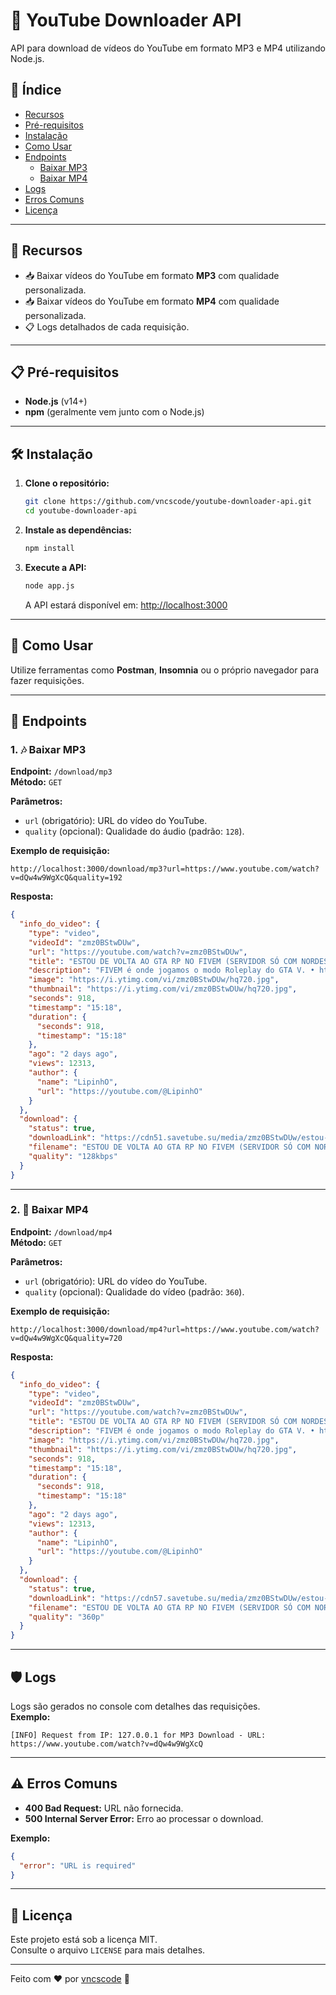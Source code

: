 # 🎵 YouTube Downloader API
API para download de vídeos do YouTube em formato MP3 e MP4 utilizando Node.js.

## 📌 **Índice**
- [Recursos](#-recursos)
- [Pré-requisitos](#-pré-requisitos)
- [Instalação](#-instalação)
- [Como Usar](#-como-usar)
- [Endpoints](#-endpoints)
  - [Baixar MP3](#1--baixar-mp3)
  - [Baixar MP4](#2--baixar-mp4)
- [Logs](#-logs)
- [Erros Comuns](#-erros-comuns)
- [Licença](#-licença)

---

## 🚀 **Recursos**
- 📥 Baixar vídeos do YouTube em formato **MP3** com qualidade personalizada.
- 📥 Baixar vídeos do YouTube em formato **MP4** com qualidade personalizada.
- 📋 Logs detalhados de cada requisição.

---

## 📋 **Pré-requisitos**
- **Node.js** (v14+)
- **npm** (geralmente vem junto com o Node.js)

---

## 🛠 **Instalação**

1. **Clone o repositório:**
   ```bash
   git clone https://github.com/vncscode/youtube-downloader-api.git
   cd youtube-downloader-api
   ```

2. **Instale as dependências:**
   ```bash
   npm install
   ```

3. **Execute a API:**
   ```bash
   node app.js
   ```
   A API estará disponível em: [http://localhost:3000](http://localhost:3000)

---

## 📌 **Como Usar**
Utilize ferramentas como **Postman**, **Insomnia** ou o próprio navegador para fazer requisições.

---

## 🔄 **Endpoints**

### 1. 🎶 **Baixar MP3**
**Endpoint:** `/download/mp3`  
**Método:** `GET`

**Parâmetros:**
- `url` (obrigatório): URL do vídeo do YouTube.  
- `quality` (opcional): Qualidade do áudio (padrão: `128`).

**Exemplo de requisição:**
```
http://localhost:3000/download/mp3?url=https://www.youtube.com/watch?v=dQw4w9WgXcQ&quality=192
```

**Resposta:**
```json
{
  "info_do_video": {
    "type": "video",
    "videoId": "zmz0BStwDUw",
    "url": "https://youtube.com/watch?v=zmz0BStwDUw",
    "title": "ESTOU DE VOLTA AO GTA RP NO FIVEM (SERVIDOR SÓ COM NORDESTINO)! 🤣🤣🤣",
    "description": "FIVEM é onde jogamos o modo Roleplay do GTA V. • https://www.instagram.com/lipinhox_/ • https://www.tiktok.com/@lipinhox_ ...",
    "image": "https://i.ytimg.com/vi/zmz0BStwDUw/hq720.jpg",
    "thumbnail": "https://i.ytimg.com/vi/zmz0BStwDUw/hq720.jpg",
    "seconds": 918,
    "timestamp": "15:18",
    "duration": {
      "seconds": 918,
      "timestamp": "15:18"
    },
    "ago": "2 days ago",
    "views": 12313,
    "author": {
      "name": "LipinhO",
      "url": "https://youtube.com/@LipinhO"
    }
  },
  "download": {
    "status": true,
    "downloadLink": "https://cdn51.savetube.su/media/zmz0BStwDUw/estou-de-volta-ao-gta-rp-no-fivem-servidor-so-com-nordestino-128-ytshorts.savetube.me.mp3",
    "filename": "ESTOU DE VOLTA AO GTA RP NO FIVEM (SERVIDOR SÓ COM NORDESTINO)! 🤣🤣🤣 (128kbps).mp3",
    "quality": "128kbps"
  }
}
```

---

### 2. 🎥 **Baixar MP4**
**Endpoint:** `/download/mp4`  
**Método:** `GET`

**Parâmetros:**
- `url` (obrigatório): URL do vídeo do YouTube.  
- `quality` (opcional): Qualidade do vídeo (padrão: `360`).

**Exemplo de requisição:**
```
http://localhost:3000/download/mp4?url=https://www.youtube.com/watch?v=dQw4w9WgXcQ&quality=720
```

**Resposta:**
```json
{
  "info_do_video": {
    "type": "video",
    "videoId": "zmz0BStwDUw",
    "url": "https://youtube.com/watch?v=zmz0BStwDUw",
    "title": "ESTOU DE VOLTA AO GTA RP NO FIVEM (SERVIDOR SÓ COM NORDESTINO)! 🤣🤣🤣",
    "description": "FIVEM é onde jogamos o modo Roleplay do GTA V. • https://www.instagram.com/lipinhox_/ • https://www.tiktok.com/@lipinhox_ ...",
    "image": "https://i.ytimg.com/vi/zmz0BStwDUw/hq720.jpg",
    "thumbnail": "https://i.ytimg.com/vi/zmz0BStwDUw/hq720.jpg",
    "seconds": 918,
    "timestamp": "15:18",
    "duration": {
      "seconds": 918,
      "timestamp": "15:18"
    },
    "ago": "2 days ago",
    "views": 12313,
    "author": {
      "name": "LipinhO",
      "url": "https://youtube.com/@LipinhO"
    }
  },
  "download": {
    "status": true,
    "downloadLink": "https://cdn57.savetube.su/media/zmz0BStwDUw/estou-de-volta-ao-gta-rp-no-fivem-servidor-so-com-nordestino-360-ytshorts.savetube.me.mp4",
    "filename": "ESTOU DE VOLTA AO GTA RP NO FIVEM (SERVIDOR SÓ COM NORDESTINO)! 🤣🤣🤣 (360p).mp4",
    "quality": "360p"
  }
}
```

---

## 🛡 **Logs**
Logs são gerados no console com detalhes das requisições.  
**Exemplo:**
```
[INFO] Request from IP: 127.0.0.1 for MP3 Download - URL: https://www.youtube.com/watch?v=dQw4w9WgXcQ
```

---

## ⚠️ **Erros Comuns**
- **400 Bad Request:** URL não fornecida.
- **500 Internal Server Error:** Erro ao processar o download.

**Exemplo:**
```json
{
  "error": "URL is required"
}
```

---

## 📄 **Licença**
Este projeto está sob a licença MIT.  
Consulte o arquivo `LICENSE` para mais detalhes.

---

Feito com ❤️ por [vncscode](https://github.com/vncscode) 🎉